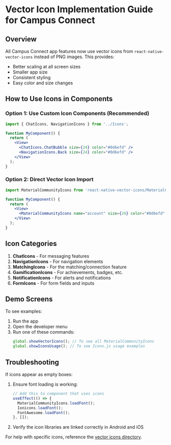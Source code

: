 # Vector Icon Implementation Guide for Campus Connect

## Overview

All Campus Connect app features now use vector icons from `react-native-vector-icons` instead of PNG images. This provides:

- Better scaling at all screen sizes
- Smaller app size
- Consistent styling
- Easy color and size changes

## How to Use Icons in Components

### Option 1: Use Custom Icon Components (Recommended)

```jsx
import { ChatIcons, NavigationIcons } from '../Icons';

function MyComponent() {
  return (
    <View>
      <ChatIcons.ChatBubble size={24} color="#0d6efd" />
      <NavigationIcons.Back size={24} color="#0d6efd" />
    </View>
  );
}
```

### Option 2: Direct Vector Icon Import

```jsx
import MaterialCommunityIcons from 'react-native-vector-icons/MaterialCommunityIcons';

function MyComponent() {
  return (
    <View>
      <MaterialCommunityIcons name="account" size={24} color="#0d6efd" />
    </View>
  );
}
```

## Icon Categories

1. **ChatIcons** - For messaging features
2. **NavigationIcons** - For navigation elements
3. **MatchingIcons** - For the matching/connection feature
4. **GamificationIcons** - For achievements, badges, etc.
5. **NotificationIcons** - For alerts and notifications
6. **FormIcons** - For form fields and inputs

## Demo Screens

To see examples:

1. Run the app
2. Open the developer menu
3. Run one of these commands:
   ```js
   global.showVectorIcons(); // To see all MaterialCommunityIcons
   global.showIconsUsage(); // To see Icons.js usage examples
   ```

## Troubleshooting

If icons appear as empty boxes:

1. Ensure font loading is working:
   ```jsx
   // Add this to component that uses icons
   useEffect(() => {
     MaterialCommunityIcons.loadFont();
     Ionicons.loadFont();
     FontAwesome.loadFont();
   }, []);
   ```

2. Verify the icon libraries are linked correctly in Android and iOS

For help with specific icons, reference the [vector icons directory](https://oblador.github.io/react-native-vector-icons/).
